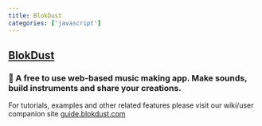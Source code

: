 ```yaml
---
title: BlokDust
categories: ['javascript']
---
```

## [BlokDust](https://github.com/BlokDust/BlokDust)

### :musical_keyboard: A free to use web-based music making app. Make sounds, build instruments and share your creations.

For tutorials, examples and other related features please visit our wiki/user companion site [guide.blokdust.com](https://guide.blokdust.com)



